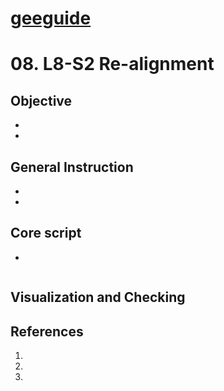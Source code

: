 # [geeguide](/README.md)
# 08. L8-S2 Re-alignment

## Objective
-
- 
## General Instruction
- 
- 
## Core script
- 
```
```

## Visualization and Checking

## References
1.
2. 
3. 
